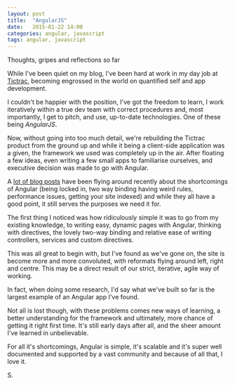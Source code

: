 ```yaml
---
layout: post
title:  "AngularJS"
date:   2015-01-22 14:00
categories: angular, javascript
tags: angular, javascript
---
```

<p class="post__excerpt">Thoughts, gripes and reflections so far</p>

<section>

While I've been quiet on my blog, I've been hard at work in my day job at [Tictrac](http://www.tictrac.com), becoming engrossed in the world on quantified self and app development.

I couldn't be happier with the position, I've got the freedom to learn, I work iteratively within a true dev team with correct procedures and, most importantly, I get to pitch, and use, up-to-date technologies. One of these being *AngularJS*.

Now, without going into too much detail, we're rebuilding the Tictrac product from the ground up and while it being a client-side application was a given, the framework we used was completely up in the air. After floating a few ideas, even writing a few small apps to familiarise ourselves, and executive decision was made to go with Angular.

A [lot of blog posts](https://medium.com/este-js-framework/whats-wrong-with-angular-js-97b0a787f903) have been flying around recently about the shortcomings of Angular (being locked in, two way binding having weird rules, performance issues, getting your site indexed) and while they all have a good point, it still serves the purposes we need it for.

The first thing I noticed was how ridiculously simple it was to go from my existing knowledge, to writing easy, dynamic pages with Angular, thinking with directives, the lovely two-way binding and relative ease of writing controllers, services and custom directives.

This was all great to begin with, but I've found as we've gone on, the site is become more and more convoluted, with reformats flying around left, right and centre. This may be a direct result of our strict, iterative, agile way of working.

In fact, when doing some research, I'd say what we've built so far is the largest example of an Angular app I've found.

Not all is lost though, with these problems comes new ways of learning, a better understanding for the framework and ultimately, more chance of getting it right first time. It's still early days after all, and the sheer amount I've learned in unbelievable.

For all it's shortcomings, Angular is simple, it's scalable and it's super well documented and supported by a vast community and because of all that, I love it.

</section>


<p class="post__signature">S.</p>



